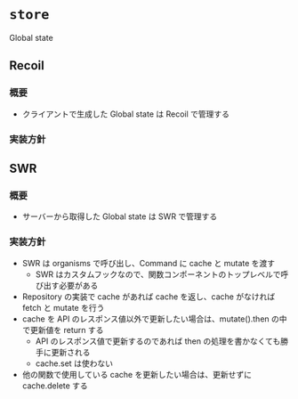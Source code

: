 # `store`

Global state

## Recoil

### 概要

- クライアントで生成した Global state は Recoil で管理する

### 実装方針

## SWR

### 概要

- サーバーから取得した Global state は SWR で管理する

### 実装方針

- SWR は organisms で呼び出し、Command に cache と mutate を渡す
  - SWR はカスタムフックなので、関数コンポーネントのトップレベルで呼び出す必要がある
- Repository の実装で cache があれば cache を返し、cache がなければ fetch と mutate を行う
- cache を API のレスポンス値以外で更新したい場合は、mutate().then の中で更新値を return する
  - API のレスポンス値で更新するのであれば then の処理を書かなくても勝手に更新される
  - cache.set は使わない
- 他の関数で使用している cache を更新したい場合は、更新せずに cache.delete する
